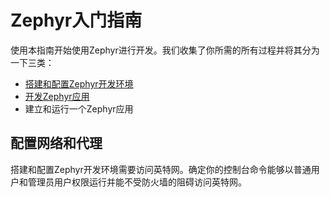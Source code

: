 # Zephyr入门指南

使用本指南开始使用Zephyr进行开发。我们收集了你所需的所有过程并将其分为一下三类：

* [搭建和配置Zephyr开发环境](setting_up_for_zephyr_development.md)
* [开发Zephyr应用](developing_zephyr_applications.md)
* 建立和运行一个Zephyr应用

## 配置网络和代理

搭建和配置Zephyr开发环境需要访问英特网。确定你的控制台命令能够以普通用户和管理员用户权限运行并能不受防火墙的阻碍访问英特网。


